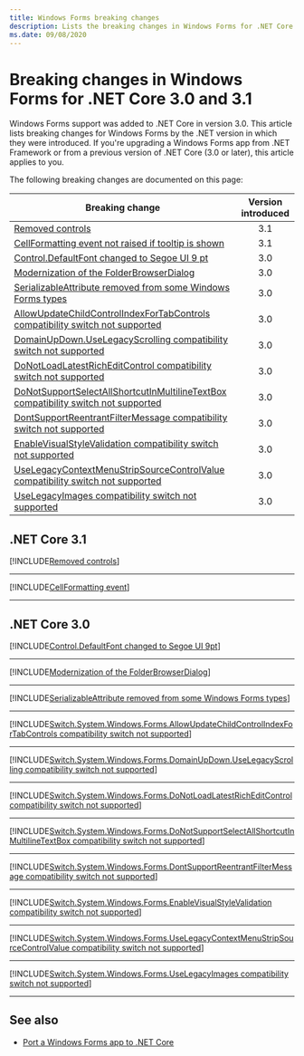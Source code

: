 ```yaml
---
title: Windows Forms breaking changes
description: Lists the breaking changes in Windows Forms for .NET Core 3.0 and 3.1.
ms.date: 09/08/2020
---
```

# Breaking changes in Windows Forms for .NET Core 3.0 and 3.1

Windows Forms support was added to .NET Core in version 3.0. This article lists breaking changes for Windows Forms by the .NET version in which they were introduced. If you're upgrading a Windows Forms app from .NET Framework or from a previous version of .NET Core (3.0 or later), this article applies to you.

The following breaking changes are documented on this page:

| Breaking change | Version introduced |
| - | :-: |
| [Removed controls](#removed-controls) | 3.1 |
| [CellFormatting event not raised if tooltip is shown](#cellformatting-event-not-raised-if-tooltip-is-shown) | 3.1 |
| [Control.DefaultFont changed to Segoe UI 9 pt](#default-control-font-changed-to-segoe-ui-9-pt) | 3.0 |
| [Modernization of the FolderBrowserDialog](#modernization-of-the-folderbrowserdialog) | 3.0 |
| [SerializableAttribute removed from some Windows Forms types](#serializableattribute-removed-from-some-windows-forms-types) | 3.0 |
| [AllowUpdateChildControlIndexForTabControls compatibility switch not supported](#allowupdatechildcontrolindexfortabcontrols-compatibility-switch-not-supported) | 3.0 |
| [DomainUpDown.UseLegacyScrolling compatibility switch not supported](#domainupdownuselegacyscrolling-compatibility-switch-not-supported) | 3.0 |
| [DoNotLoadLatestRichEditControl compatibility switch not supported](#donotloadlatestricheditcontrol-compatibility-switch-not-supported) | 3.0 |
| [DoNotSupportSelectAllShortcutInMultilineTextBox compatibility switch not supported](#donotsupportselectallshortcutinmultilinetextbox-compatibility-switch-not-supported) | 3.0 |
| [DontSupportReentrantFilterMessage compatibility switch not supported](#dontsupportreentrantfiltermessage-compatibility-switch-not-supported) | 3.0 |
| [EnableVisualStyleValidation compatibility switch not supported](#enablevisualstylevalidation-compatibility-switch-not-supported) | 3.0 |
| [UseLegacyContextMenuStripSourceControlValue compatibility switch not supported](#uselegacycontextmenustripsourcecontrolvalue-compatibility-switch-not-supported) | 3.0 |
| [UseLegacyImages compatibility switch not supported](#uselegacyimages-compatibility-switch-not-supported) | 3.0 |

## .NET Core 3.1

[!INCLUDE[Removed controls](~/includes/core-changes/windowsforms/3.1/remove-controls-3.1.md)]

***

[!INCLUDE[CellFormatting event](~/includes/core-changes/windowsforms/3.1/cellformatting-event-not-raised.md)]

***

## .NET Core 3.0

[!INCLUDE[Control.DefaultFont changed to Segoe UI 9pt](~/includes/core-changes/windowsforms/3.0/control-defaultfont-changed.md)]

***

[!INCLUDE[Modernization of the FolderBrowserDialog](~/includes/core-changes/windowsforms/3.0/modernized-folderbrowserdialog.md)]

***

[!INCLUDE[SerializableAttribute removed from some Windows Forms types](~/includes/core-changes/windowsforms/3.0/remove-serializationattribute.md)]

***

[!INCLUDE[Switch.System.Windows.Forms.AllowUpdateChildControlIndexForTabControls compatibility switch not supported](~/includes/core-changes/windowsforms/3.0/deprecate-allowupdatechildcontrolindexfortabcontrols.md)]

***

[!INCLUDE[Switch.System.Windows.Forms.DomainUpDown.UseLegacyScrolling compatibility switch not supported](~/includes/core-changes/windowsforms/3.0/deprecate-uselegacyscrolling.md)]

***

[!INCLUDE[Switch.System.Windows.Forms.DoNotLoadLatestRichEditControl compatibility switch not supported](~/includes/core-changes/windowsforms/3.0/deprecate-donotloadlatestricheditcontrol.md)]

***

[!INCLUDE[Switch.System.Windows.Forms.DoNotSupportSelectAllShortcutInMultilineTextBox compatibility switch not supported](~/includes/core-changes/windowsforms/3.0/deprecate-donotsupportselectallshortcutinmultilinetextbox.md)]

***

[!INCLUDE[Switch.System.Windows.Forms.DontSupportReentrantFilterMessage compatibility switch not supported](~/includes/core-changes/windowsforms/3.0/deprecate-dontsupportreentrantfiltermessage.md)]

***

[!INCLUDE[Switch.System.Windows.Forms.EnableVisualStyleValidation compatibility switch not supported](~/includes/core-changes/windowsforms/3.0/deprecate-enablevisualstylevalidation.md)]

***

[!INCLUDE[Switch.System.Windows.Forms.UseLegacyContextMenuStripSourceControlValue compatibility switch not supported](~/includes/core-changes/windowsforms/3.0/deprecate-uselegacycontextmenustripsourcecontrolvalue.md)]

***

[!INCLUDE[Switch.System.Windows.Forms.UseLegacyImages compatibility switch not supported](~/includes/core-changes/windowsforms/3.0/deprecate-uselegacyimages.md)]

***

## See also

- [Port a Windows Forms app to .NET Core](/dotnet/desktop/winforms/migration/?view=netdesktop-5.0&preserve-view=true)
